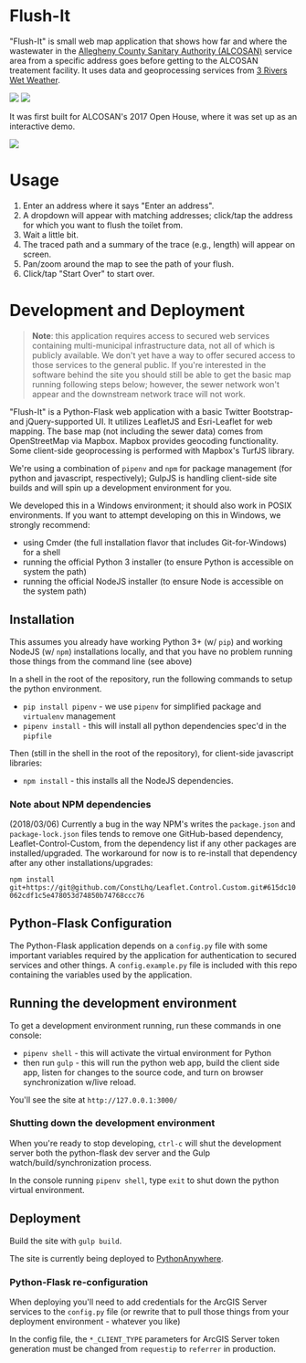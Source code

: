 # Flush-It


"Flush-It" is small web map application that shows how far and where the wastewater in the [Allegheny County Sanitary Authority (ALCOSAN)](http://www.alcosan.org/) service area from a specific address goes before getting to the ALCOSAN treatement facility. It uses data and geoprocessing services from [3 Rivers Wet Weather](https://www.3riverswetweather.org).

![](https://raw.githubusercontent.com/civicmapper/flush-the-toilet/master/docs/in-progress.png?token=AJkMRLB1PSvnQs6R9TPPvbH1CvpAOdgoks5awn5DwA%3D%3D)
![](https://raw.githubusercontent.com/civicmapper/flush-the-toilet/master/docs/results.png?token=AJkMRFdwh_wA9Yab4h6IwreHnTvl5iR8ks5awn5vwA%3D%3D)


It was first built for ALCOSAN's 2017 Open House, where it was set up as an interactive demo.

![](https://raw.githubusercontent.com/civicmapper/flush-the-toilet/master/docs/open-house.jpg?token=AJkMRHCjts9SZLuB2k_Hu4MaCUTUG5Vwks5awnoEwA%3D%3D)

# Usage

1. Enter an address where it says "Enter an address".
2. A dropdown will appear with matching addresses; click/tap the address for which you want to flush the toilet from.
3. Wait a little bit.
4. The traced path and a summary of the trace (e.g., length) will appear on screen.
5. Pan/zoom around the map to see the path of your flush.
6. Click/tap "Start Over" to start over.

# Development and Deployment

> **Note**: this application requires access to secured web services containing multi-municipal infrastructure data, not all of which is publicly available. We don't yet have a way to offer secured access to those services to the general public. If you're interested in the software behind the site you should still be able to get the basic map running following steps below; however, the sewer network won't appear and the downstream network trace will not work.

"Flush-It" is a Python-Flask web application with a basic Twitter Bootstrap- and jQuery-supported UI. It utilizes LeafletJS and Esri-Leaflet for web mapping. The base map (not including the sewer data) comes from OpenStreetMap via Mapbox. Mapbox provides geocoding functionality. Some client-side geoprocessing is performed with Mapbox's TurfJS library.

We're using a combination of `pipenv` and `npm` for package management (for python and javascript, respectively); GulpJS is handling client-side site builds and will spin up a development environment for you.

We developed this in a Windows environment; it should also work in POSIX environments. If you want to attempt developing on this in Windows, we strongly recommend:

* using Cmder (the full installation flavor that includes Git-for-Windows) for a shell
* running the official Python 3 installer (to ensure Python is accessible on system the path)
* running the official NodeJS installer (to ensure Node is accessible on the system path)

## Installation

This assumes you already have working Python 3+ (w/ `pip`) and working NodeJS (w/ `npm`) installations locally, and that you have no problem running those things from the command line (see above)

In a shell in the root of the repository, run the following commands to setup the python environment.

* `pip install pipenv` - we use `pipenv` for simplified package and `virtualenv` management
* `pipenv install` - this will install all python dependencies spec'd in the `pipfile`

Then (still in the shell in the root of the repository), for client-side javascript libraries:

* `npm install` - this installs all the NodeJS dependencies.

### Note about NPM dependencies

(2018/03/06) Currently a bug in the way NPM's writes the `package.json` and `package-lock.json` files tends to remove one GitHub-based dependency, Leaflet-Control-Custom, from the dependency list if any other packages are installed/upgraded. The workaround for now is to re-install that dependency after any other installations/upgrades:

`npm install git+https://git@github.com/ConstLhq/Leaflet.Control.Custom.git#615dc10062cdf1c5e478053d74850b74768ccc76`

## Python-Flask Configuration

The Python-Flask application depends on a `config.py` file with some important variables required by the application for authentication to secured services and other things. A `config.example.py` file is included with this repo containing the variables used by the application.

## Running the development environment

To get a development environment running, run these commands in one console:

* `pipenv shell` - this will activate the virtual environment for Python
* then run `gulp` - this will run the python web app, build the client side app, listen for changes to the source code, and turn on browser synchronization w/live reload.

You'll see the site at `http://127.0.0.1:3000/`


### Shutting down the development environment

When you're ready to stop developing, `ctrl-c` will shut the development server both the python-flask dev server and the Gulp watch/build/synchronization process.

In the console running `pipenv shell`, type `exit` to shut down the python virtual environment.

## Deployment

Build the site with `gulp build`.

The site is currently being deployed to [PythonAnywhere](https://www.pythonanywher.com).


### Python-Flask re-configuration

When deploying you'll need to add credentials for the ArcGIS Server services to the `config.py` file (or rewrite that to pull those things from your deployment environment - whatever you like)

In the config file, the `*_CLIENT_TYPE` parameters for ArcGIS Server token generation must be changed from `requestip` to `referrer` in production.
